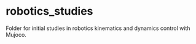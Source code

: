 # robotics_studies
Folder for initial studies in robotics kinematics and dynamics control with Mujoco.
